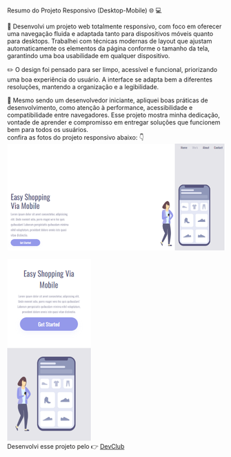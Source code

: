 Resumo do Projeto Responsivo (Desktop-Mobile) :globe_with_meridians: :computer:

:hammer: Desenvolvi um projeto web totalmente responsivo, com foco em oferecer uma navegação fluida e adaptada tanto para dispositivos móveis quanto para desktops. Trabalhei com técnicas modernas de layout que ajustam automaticamente os elementos da página conforme o tamanho da tela, garantindo uma boa usabilidade em qualquer dispositivo.

:pencil2: O design foi pensado para ser limpo, acessível e funcional, priorizando uma boa experiência do usuário. A interface se adapta bem a diferentes resoluções, mantendo a organização e a legibilidade.

:seedling: Mesmo sendo um desenvolvedor iniciante, apliquei boas práticas de desenvolvimento, como atenção à performance, acessibilidade e compatibilidade entre navegadores. Esse projeto mostra minha dedicação, vontade de aprender e compromisso em entregar soluções que funcionem bem para todos os usuários.
<br>
confira as fotos do projeto responsivo abaixo: :point_down:
<br>
<img src="https://github.com/Eliassilva98/Projeto-Desktop-Mobile-Responsivo/blob/main/assets/Captura%20de%20tela%202025-06-05%20131831.png?raw=true" alt="logo-desktop" />
<br>
<br>
<img src="https://github.com/Eliassilva98/Projeto-Desktop-Mobile-Responsivo/blob/main/assets/Captura%20de%20tela%202025-06-05%20131917.png?raw=true" alt="logo-mobile" />
<br>
Desenvolvi esse projeto pelo :point_right: <a href="https://aulas.devclub.com.br/m/lessons/css-pt2-front-end-club">DevClub<a/>
